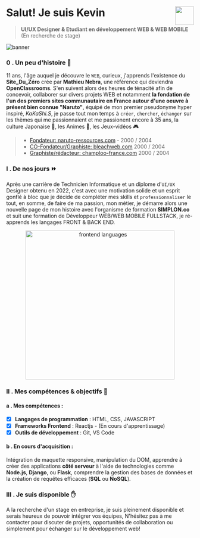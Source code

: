 # Salut! Je suis Kevin <img align="right" src="https://github.com/kferrerux/kferrerux/assets/77007630/01ef4e42-66d8-4a6f-8cbc-4abfa19967e8" style="width:50px">

> **UI/UX Designer & Etudiant en développement WEB & WEB MOBILE** (En recherche de stage)

![banner](https://github.com/kferrerux/kferrerux/assets/77007630/f39d5ecd-0bf4-41ee-8148-b572e2ae1e5c)

### 0 . Un peu d'histoire 💬

11 ans, l'âge auquel je découvre le `WEB`, curieux, j'apprends l'existence du **Site_Du_Zéro** crée par **Mathieu Nebra**, une référence qui deviendra **OpenClassrooms**. S'en suivent alors des heures de ténacité afin de concevoir, collaborer sur divers projets WEB et notamment **la fondation de l'un des premiers sites communautaire en France autour d'une oeuvre à présent bien connue "Naruto"**, équipé de mon premier pseudonyme hyper inspiré, _KaKaShi.S_, je passe tout mon temps à `créer`, `chercher`, `échanger` sur les thèmes qui me passionnaient et me passionent encore à 35 ans, la culture Japonaise 🍣, les Animes 🐉, les Jeux-vidéos 🎮

  > - [Fondateur: naruto-ressources.com](https://web.archive.org/web/20050306015820/http://azdine.mansour.free.fr/naruto_ressources/staff.php) - 2000 / 2004
  > - [CO-Fondateur/Graphiste: bleachweb.com](https://web.archive.org/web/20060223163404/http://www.bleachweb.com/?page=historique) 2000 / 2004
  > - [Graphiste/rédacteur: champloo-france.com](https://web.archive.org/web/20060618194331/http://www.champloo-france.com/index.php?champloo=presentation) 2000 / 2004

### I . De nos jours ⏩

Après une carrière de Technicien Informatique et un dîplome d'`UI/UX` Designer obtenu en 2022, c'est avec une motivation solide et un esprit gonflé à bloc que je décide de compléter mes skills et `professionnaliser` le tout, en somme, de faire de ma passion, mon métier, je démarre alors une nouvelle page de mon histoire avec l'organisme de formation **SIMPLON.co** et suit une formation de Développeur WEB/WEB MOBILE FULLSTACK, je ré-apprends les langages FRONT & BACK END.

<p align="center">
<img src="https://github.com/kferrerux/kferrerux/assets/77007630/872b4849-dde4-439b-b24a-90b5da99bf99" alt="frontend languages" style="width:400px"/>
</p>

### II . Mes compétences & objectifs 🚀

#### a . Mes compétences :
  
- [x] **Langages de programmation** : HTML, CSS, JAVASCRIPT
- [x] **Frameworks Frontend** : Reactjs - (En cours d'apprentissage)
- [x] **Outils de développement** : Git, VS Code

#### b . En cours d'acquisition :

Intégration de maquette responsive, manipulation du DOM,  apprendre à créer des applications **côté serveur** à l'aide de technologies comme **Node.js**, **Django**, ou **Flask**, comprendre la gestion des bases 
de données et la création de requêtes efficaces (**SQL** ou **NoSQL**).

### III . Je suis disponible ✋

A la recherche d'un stage en entreprise, je suis pleinement disponible et serais heureux de pouvoir intégrer vos équipes, N'hésitez pas à me contacter pour discuter de projets, opportunités de collaboration ou simplement pour échanger sur le développement web!
